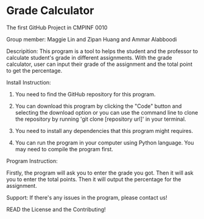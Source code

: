 # Grade Calculator
The first GitHub Project in CMPINF 0010

Group member: Maggie Lin and Zipan Huang and Ammar Alabboodi

Descripition: This program is a tool to helps the student and the professor to calculate student's grade in different assignments. With the grade calculator, user can input their grade of the assignment and the total point to get the percentage. 

Install Instruction: 

1. You need to find the GitHub repository for this program.

2. You can download this program by clicking the "Code" button and selecting the download option or you can use the command line to clone the repository by running 'git clone [repository url]' in your terminal.

3. You need to install any dependencies that this program might requires.

4. You can run the program in your computer using Python language. You may need to compile the program first.

Program Instruction:

Firstly, the program will ask you to enter the grade you got. Then it will ask you to enter the total points. Then it will output the percentage for the assignment.

Support: If there's any issues in the program, please contact us!

READ the License and the Contributing!
